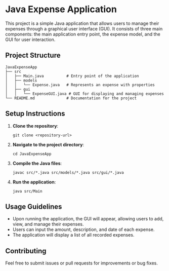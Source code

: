 # Java Expense Application

This project is a simple Java application that allows users to manage their expenses through a graphical user interface (GUI). It consists of three main components: the main application entry point, the expense model, and the GUI for user interaction.

## Project Structure

```
JavaExpenseApp
├── src
│   ├── Main.java          # Entry point of the application
│   ├── models
│   │   └── Expense.java   # Represents an expense with properties
│   ├── gui
│   │   └── ExpenseGUI.java # GUI for displaying and managing expenses
└── README.md              # Documentation for the project
```

## Setup Instructions

1. **Clone the repository**:
   ```
   git clone <repository-url>
   ```

2. **Navigate to the project directory**:
   ```
   cd JavaExpenseApp
   ```

3. **Compile the Java files**:
   ```
   javac src/*.java src/models/*.java src/gui/*.java
   ```

4. **Run the application**:
   ```
   java src/Main
   ```

## Usage Guidelines

- Upon running the application, the GUI will appear, allowing users to add, view, and manage their expenses.
- Users can input the amount, description, and date of each expense.
- The application will display a list of all recorded expenses.

## Contributing

Feel free to submit issues or pull requests for improvements or bug fixes.